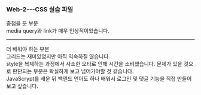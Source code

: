 ### Web-2---CSS 실습 파일    
중점을 둔 부분   
media query와 link가 매우 인상적이었습니다.     

   - - - 
   
더 배워야 하는 부분   
그리드는 재미있었지만 아직 익숙하질 않습니다.     
style을 복제하는 과정에서 사소한 오타로 인해 시간을 소비했습니다. 문제가 있을 것으로 판단되는 부분은 확실하게 보고 넘어가야할 것 같습니다.     
JavaScrypt를 배운 뒤 백엔드 언어도 하나 배워서 로그인 및 댓글 기능을 직접 만들어보고 싶습니다.
